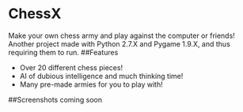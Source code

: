 # ChessX
Make your own chess army and play against the computer or friends! Another project made with Python 2.7.X and Pygame 1.9.X, and thus requiring them to run.
##Features
* Over 20 different chess pieces!
* AI of dubious intelligence and much thinking time!
* Many pre-made armies for you to play with!

##Screenshots coming soon
